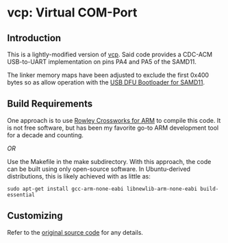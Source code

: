 vcp: Virtual COM-Port
=====================

## Introduction

This is a lightly-modified version of [vcp](https://github.com/ataradov/vcp).  Said code provides a CDC-ACM USB-to-UART implementation on pins PA4 and PA5 of the SAMD11.

The linker memory maps have been adjusted to exclude the first 0x400 bytes so as allow operation with the [USB DFU Bootloader for SAMD11](https://github.com/majbthrd/SAMD11-USB-DFU-Bootloader/).

## Build Requirements

One approach is to use [Rowley Crossworks for ARM](http://www.rowley.co.uk/arm/) to compile this code.  It is not free software, but has been my favorite go-to ARM development tool for a decade and counting.

*OR*

Use the Makefile in the make subdirectory.  With this approach, the code can be built using only open-source software.  In Ubuntu-derived distributions, this is likely achieved with as little as:

```
sudo apt-get install gcc-arm-none-eabi libnewlib-arm-none-eabi build-essential
```

## Customizing

Refer to the [original source code](https://github.com/ataradov/vcp) for any details.
